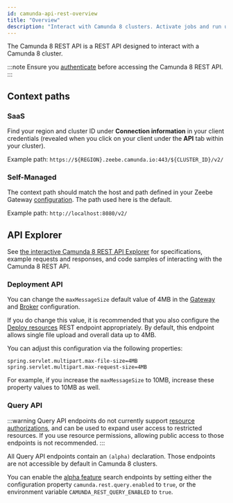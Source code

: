 ```yaml
---
id: camunda-api-rest-overview
title: "Overview"
description: "Interact with Camunda 8 clusters. Activate jobs and run user task state operations for Zeebe user tasks."
---
```


The Camunda 8 REST API is a REST API designed to interact with a Camunda 8 cluster.

:::note
Ensure you [authenticate](./camunda-api-rest-authentication.md) before accessing the Camunda 8 REST API.
:::

## Context paths

### SaaS

Find your region and cluster ID under **Connection information** in your client credentials (revealed when you click on your client under the **API** tab within your cluster).

Example path: `https://${REGION}.zeebe.camunda.io:443/${CLUSTER_ID}/v2/`

### Self-Managed

The context path should match the host and path defined in your Zeebe Gateway [configuration](/self-managed/setup/guides/ingress-setup.md). The path used here is the default.

Example path: `http://localhost:8080/v2/`

## API Explorer

See [the interactive Camunda 8 REST API Explorer][camunda-api-explorer] for specifications, example requests and responses, and code samples of interacting with the Camunda 8 REST API.

### Deployment API

You can change the `maxMessageSize` default value of 4MB in the [Gateway](../../self-managed/zeebe-deployment/configuration/gateway.md#zeebegatewaynetwork) and [Broker](../../self-managed/zeebe-deployment/configuration/broker.md#zeebebrokernetwork) configuration.

If you do change this value, it is recommended that you also configure the [Deploy resources](./specifications/deploy-resources.api.mdx) REST endpoint appropriately. By default, this endpoint allows single file upload and overall data up to 4MB.

You can adjust this configuration via the following properties:

```properties
spring.servlet.multipart.max-file-size=4MB
spring.servlet.multipart.max-request-size=4MB
```

For example, if you increase the `maxMessageSize` to 10MB, increase these property values to 10MB as well.

### Query API

:::warning
Query API endpoints do not currently support [resource authorizations][], and can be used to expand user access to restricted resources. If you use resource permissions, allowing public access to those endpoints is not recommended.
:::

All Query API endpoints contain an `(alpha)` declaration. Those endpoints are not accessible by default in Camunda 8 clusters.

You can enable the [alpha feature][] search endpoints by setting either the configuration property `camunda.rest.query.enabled` to `true`,
or the environment variable `CAMUNDA_REST_QUERY_ENABLED` to `true`.

[camunda-api-explorer]: ./specifications/camunda-8-rest-api.info.mdx
[resource authorizations]: /self-managed/concepts/access-control/resource-authorizations.md
[alpha feature]: /reference/alpha-features.md
